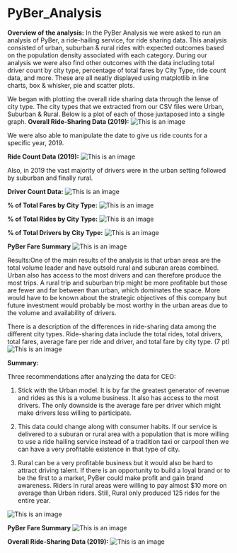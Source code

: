 # PyBer_Analysis

**Overview of the analysis:**
In the PyBer Analysis we were asked to run an analysis of PyBer, a ride-hailing service, for ride sharing data. This analysis consisted of urban, suburban & rural rides with expected outcomes based on the population density associated with each category. During our analysis we were also find other outcomes with the data including total driver count by city type, percentage of total fares by City Type, ride count data, and more. These are all neatly displayed using matplotlib in line charts, box & whisker, pie and scatter plots.

We began with plotting the overall ride sharing data through the lense of city type. The city types that we extracted from our CSV files were Urban, Suburban & Rural. Below is a plot of each of those juxtaposed into a single graph. 
**Overall Ride-Sharing Data (2019):**
![This is an image](https://github.com/PDob02/PyBer_Analysis/blob/main/analysis/Fig1.png)

We were also able to manipulate the date to give us ride counts for a specific year, 2019.

**Ride Count Data (2019):**
![This is an image](https://github.com/PDob02/PyBer_Analysis/blob/main/analysis/Fig2.png)

Also, in 2019 the vast majority of drivers were in the urban setting followed by suburban and finally rural.

**Driver Count Data:** 
![This is an image](https://github.com/PDob02/PyBer_Analysis/blob/main/analysis/Fig4.png)

**% of Total Fares by City Type:**
![This is an image](https://github.com/PDob02/PyBer_Analysis/blob/main/analysis/Fig5.png)

**% of Total Rides by City Type:**
![This is an image](https://github.com/PDob02/PyBer_Analysis/blob/main/analysis/Fig6.png)

**% of Total Drivers by City Type:**
![This is an image](https://github.com/PDob02/PyBer_Analysis/blob/main/analysis/Fig7.png)

**PyBer Fare Summary**
![This is an image](https://github.com/PDob02/PyBer_Analysis/blob/main/analysis/PyBer_fare_summary.png)

Results:One of the main results of the analysis is that urban areas are the total volume leader and have outsold rural and suburan areas combined. Urban also has access to the most drivers and can therefore produce the most trips. A rural trip and suburban trip might be more profitable but those are fewer and far between than urban, which dominates the space. More would have to be known about the strategic objectives of this company but future investment would probably be most worthy in the urban areas due to the volume and availability of drivers. 

There is a description of the differences in ride-sharing data among the different city types. Ride-sharing data include the total rides, total drivers, total fares, average fare per ride and driver, and total fare by city type. (7 pt)
![This is an image](https://github.com/PDob02/PyBer_Analysis/blob/main/analysis/Average_Fare_Driver.png)

**Summary:**

Three recommendations after analyzing the data for CEO: 

1. Stick with the Urban model. It is by far the greatest generator of revenue and rides as this is a volume business. It also has access to the most drivers. The only downside is the average fare per driver which might make drivers less willing to participate.

2. This data could change along with consumer habits. If our service is delivered to a suburan or rural area with a population that is more willing to use a ride hailing service instead of a tradition taxi or carpool then we can have a very profitable existence in that type of city.

3. Rural can be a very profitable business but it would also be hard to attract driving talent. If there is an opportunity to build a loyal brand or to be the first to a market, PyBer could make profit and gain brand awareness. Riders in rural areas were willing to pay almost $10 more on average than Urban riders. Still, Rural only produced 125 rides for the entire year.   

![This is an image](https://github.com/PDob02/PyBer_Analysis/blob/main/analysis/Average_Fare_Driver.png)

**PyBer Fare Summary**
![This is an image](https://github.com/PDob02/PyBer_Analysis/blob/main/analysis/PyBer_fare_summary.png)

**Overall Ride-Sharing Data (2019):**
![This is an image](https://github.com/PDob02/PyBer_Analysis/blob/main/analysis/Fig1.png)